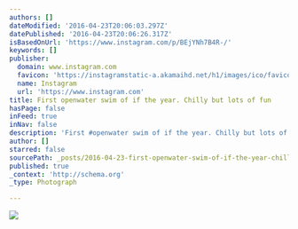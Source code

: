 ```yaml
---
authors: []
dateModified: '2016-04-23T20:06:03.297Z'
datePublished: '2016-04-23T20:06:26.317Z'
isBasedOnUrl: 'https://www.instagram.com/p/BEjYNh7B4R-/'
keywords: []
publisher:
  domain: www.instagram.com
  favicon: 'https://instagramstatic-a.akamaihd.net/h1/images/ico/favicon.ico/7cdab0872b15.ico'
  name: Instagram
  url: 'https://www.instagram.com'
title: First openwater swim of if the year. Chilly but lots of fun
hasPage: false
inFeed: true
inNav: false
description: 'First #openwater swim of if the year. Chilly but lots of fun'
author: []
starred: false
sourcePath: _posts/2016-04-23-first-openwater-swim-of-if-the-year-chilly-but-lots-of-fun.md
published: true
_context: 'http://schema.org'
_type: Photograph

---
```

![](https://s3-us-west-2.amazonaws.com/the-grid-img/p/a0416e510163a977f33deebafb2a8dea6adc1b70.jpg)